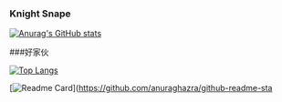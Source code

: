 ### Knight Snape

[![Anurag's GitHub stats](https://github-readme-stats.vercel.app/api?username=KnightSnape)](https://github.com/anuraghazra/github-readme-stats)

###好家伙

[![Top Langs](https://github-readme-stats.vercel.app/api/top-langs/?username=KnightSnape)](https://github.com/anuraghazra/github-readme-stats)



[![Readme Card](https://github-readme-stats.vercel.app/api/pin/?username=KnightSnape)](https://github.com/anuraghazra/github-readme-sta
